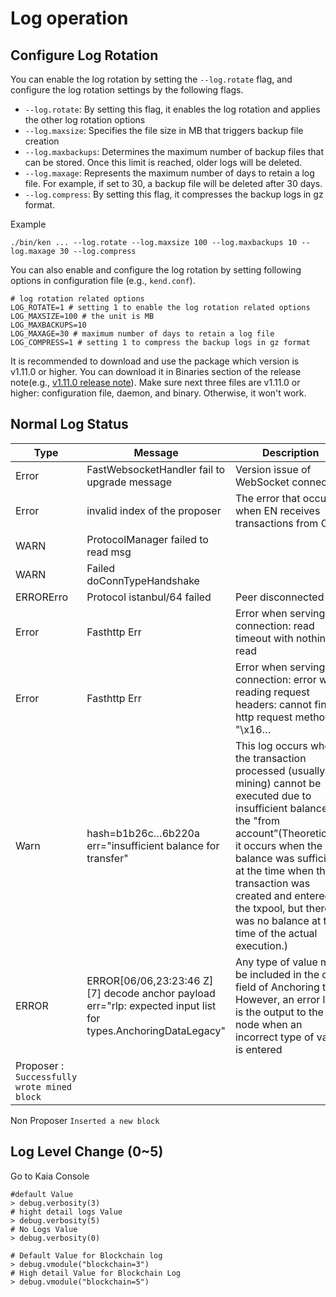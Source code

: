 # Log operation

## Configure Log Rotation

You can enable the log rotation by setting the `--log.rotate` flag, and configure the log rotation settings by the following flags.
- `--log.rotate`: By setting this flag, it enables the log rotation and applies the other log rotation options
- `--log.maxsize`: Specifies the file size in MB that triggers backup file creation
- `--log.maxbackups`: Determines the maximum number of backup files that can be stored. Once this limit is reached, older logs will be deleted.
- `--log.maxage`: Represents the maximum number of days to retain a log file. For example, if set to 30, a backup file will be deleted after 30 days.
- `--log.compress`: By setting this flag, it compresses the backup logs in gz format.

Example
```
./bin/ken ... --log.rotate --log.maxsize 100 --log.maxbackups 10 --log.maxage 30 --log.compress
```
You can also enable and configure the log rotation by setting following options in configuration file (e.g., `kend.conf`).
```
# log rotation related options
LOG_ROTATE=1 # setting 1 to enable the log rotation related options
LOG_MAXSIZE=100 # the unit is MB
LOG_MAXBACKUPS=10
LOG_MAXAGE=30 # maximum number of days to retain a log file
LOG_COMPRESS=1 # setting 1 to compress the backup logs in gz format
```
It is recommended to download and use the package which version is v1.11.0 or higher. You can download it in Binaries section of the release note(e.g., [v1.11.0 release note](https://github.com/klaytn/klaytn/releases/tag/v1.11.0)). Make sure next three files are v1.11.0 or higher: configuration file, daemon, and binary. Otherwise, it won't work.

## Normal Log Status

| Type                                        | Message                                                                                                          | Description                                                                                                                                                                                                                                                                                                                       |     |
| ------------------------------------------- | ---------------------------------------------------------------------------------------------------------------- | --------------------------------------------------------------------------------------------------------------------------------------------------------------------------------------------------------------------------------------------------------------------------------------------------------------------------------- | --- |
| Error                                       | FastWebsocketHandler fail to upgrade message                                                                     | Version issue of WebSocket connection                                                                                                                                                                                                                                                                                             | low |
| Error                                       | invalid index of the proposer                                                                                    | The error that occurs when EN receives transactions from CN                                                                                                                                                                                                                                                                       | low |
| WARN                                        | ProtocolManager failed to read msg                                                                               |                                                                                                                                                                                                                                                                                                                                   | low |
| WARN                                        | Failed doConnTypeHandshake                                                                                       |                                                                                                                                                                                                                                                                                                                                   | low |
| ERRORErro                                   | Protocol istanbul/64 failed                                                                                      | Peer disconnected                                                                                                                                                                                                                                                                                                                 | low |
| Error                                       | Fasthttp Err                                                                                                     | Error when serving connection: read timeout with nothing read                                                                                                                                                                                                                                                                     | low |
| Error                                       | Fasthttp Err                                                                                                     | Error when serving connection: error when reading request headers: cannot find http request method in "\x16…                                                                                                                                                                                                                      | low |
|  Warn                                       | hash=b1b26c…6b220a err="insufficient balance for transfer"                                                       | This log occurs when the transaction processed (usually mining) cannot be executed due to insufficient balance in the "from account”(Theoretically, it occurs when the balance was sufficient at the time when the transaction was created and entered the txpool, but there was no balance at the time of the actual execution.) | low |
| ERROR                                       | ERROR\[06/06,23:23:46 Z] \[7] decode anchor payload err="rlp: expected input list for types.AnchoringDataLegacy" | Any type of value may be included in the data field of Anchoring tx. However, an error log is the output to the node when an incorrect type of value is entered                                                                                                                                                                   |     |
| Proposer : `Successfully wrote mined block` |                                                                                                                  |                                                                                                                                                                                                                                                                                                                                   |     |

Non Proposer `Inserted a new block`

## Log Level Change (0\~5)

Go to Kaia Console

```
#default Value
> debug.verbosity(3)
# hight detail logs Value
> debug.verbosity(5)
# No Logs Value
> debug.verbosity(0)

# Default Value for Blockchain log
> debug.vmodule("blockchain=3")
# High detail Value for Blockchain Log
> debug.vmodule("blockchain=5")

```
